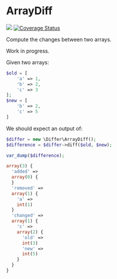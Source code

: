 # ArrayDiff

![](https://travis-ci.org/charliekassel/array-diff.svg?branch=master) [![Coverage Status](https://coveralls.io/repos/github/charliekassel/array-diff/badge.svg?branch=master)](https://coveralls.io/github/charliekassel/array-diff?branch=master)

Compute the changes between two arrays.

Work in progress.

Given two arrays:
```php
$old = [
	'a' => 1,
	'b' => 2,
	'c' => 3
];
$new = [
	'b' => 2,
	'c' => 5
]
```

We should expect an output of:
```php
$differ = new \Differ\ArrayDiff();
$difference = $differ->diff($old, $new);

var_dump($difference);

array(3) {
  'added' =>
  array(0) {
  }
  'removed' =>
  array(1) {
    'a' =>
    int(1)
  }
  'changed' =>
  array(1) {
    'c' =>
    array(2) {
      'old' =>
      int(3)
      'new' =>
      int(5)
    }
  }
}

```
